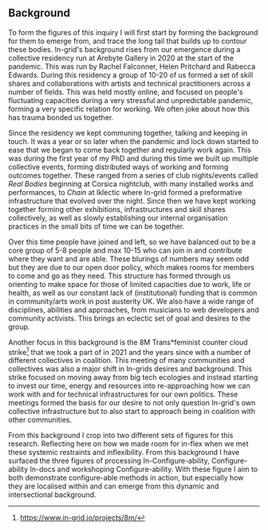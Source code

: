 ## Background

To form the figures of this inquiry I will first start by forming the background for them to emerge from, and trace the long tail that builds up to contour these bodies. In-grid's background rises from our emergence during a collective residency run at Arebyte Gallery in 2020 at the start of the pandemic. This was run by Rachel Falconner, Helen Pritchard and Rabecca Edwards. During this residency a group of 10-20 of us formed a set of skill shares and collaborations with artists and technical practitioners across a number of fields. This was held mostly online, and focused on people's fluctuating capacities during a very stressful and unpredictable pandemic, forming a very specific relation for working. We often joke about how this has trauma bonded us together.

Since the residency we kept communing together, talking and keeping in touch. It was a year or so later when the pandemic and lock down started to ease that we began to come back together and regularly work again. This was during the first year of my PhD and during this time we built up multiple collective events, forming distributed ways of working and forming outcomes together. These ranged from a series of club nights/events called *Real Bodies* beginning at Corsica nightclub, with many installed works and performances, to *Chain* at Iklectic where In-grid formed a preformative infrastructure that evolved over the night. Since then we have kept working together forming other exhibitions, infrastructures and skill shares collectively, as well as slowly establishing our internal organisation practices in the small bits of time we can be together.

Over this time people have joined and left, so we have balanced out to be a core group of 5-8 people and max 10-15 who can join in and contribute where they want and are able. These blurings of numbers may seem odd but they are due to our open door policy, which makes rooms for members to come and go as they need. This structure has formed through us orienting to make space for those of limited capacities due to work, life or health, as well as our constant lack of (institutional) funding that is common in community/arts work in post austerity UK. We also have a wide range of disciplines, abilities and approaches, from musicians to web developers and community activists. This brings an eclectic set of goal and desires to the group.

Another focus in this background is the 8M Trans\*feminist counter cloud strike[^r1] that we took a part of in 2021 and the years since with a number of different collectives in coalition. This meeting of many communities and collectives was also a major shift in In-grids desires and background. This strike focused on moving away from big tech ecologies and instead starting to invest our time, energy and resources into re-approaching how we can work with and for technical infrastructures for our own politics. These meetings formed the basis for our desire to not only question In-grid's own collective infrastructure but to also start to approach being in coalition with other communities.

From this background I crop into two different sets of figures for this research. Reflecting here on how we made room for in-flex when we met these systemic restraints and inflexibility. From this background I have surfaced the three figures of processing In-Configure-ability, Configure-ability In-docs and workshoping Configure-ability. With these figure I aim to both demonstrate configure-able methods in action, but especially how they are localised within and can emerge from this dynamic and intersectional background.

[^r1]: https://www.in-grid.io/projects/8m/
